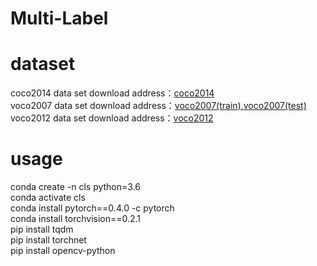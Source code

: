 # Multi-Label

# dataset
coco2014 data set download address：[coco2014](https://cocodataset.org/#download)  
voco2007 data set download address：[voco2007(train)](http://host.robots.ox.ac.uk/pascal/VOC/voc2007/VOCtrainval_06-Nov-2007.tar),[voco2007(test)](http://host.robots.ox.ac.uk/pascal/VOC/voc2007/VOCtest_06-Nov-2007.tar)  
voco2012 data set download address：[voco2012](http://host.robots.ox.ac.uk/pascal/VOC/voc2012/VOCtrainval_11-May-2012.tar)  
# usage
conda create -n cls python=3.6   
conda activate cls  
conda install pytorch==0.4.0 -c pytorch   
conda install torchvision==0.2.1  
pip install tqdm  
pip install torchnet  
pip install opencv-python
